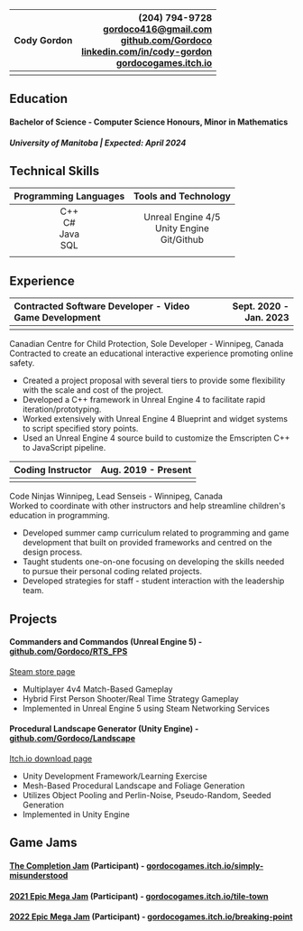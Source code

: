   
| Cody Gordon | (204) 794-9728 <br/> gordoco416@gmail.com <br/> [github.com/Gordoco](Github) <br/> [linkedin.com/in/cody-gordon](LinkedIn) <br/> [gordocogames.itch.io](Itch)|
| :---         | ---:                                      |
| | |

## Education
#### Bachelor of Science - Computer Science Honours, Minor in Mathematics
##### University of Manitoba | Expected: April 2024

## Technical Skills
  
| Programming Languages | Tools and Technology |
| :--: | :--: |
| C++ <br/> C# <br/> Java <br/> SQL | Unreal Engine 4/5 <br/> Unity Engine <br/> Git/Github |
| | |

## Experience 
  
| Contracted Software Developer - Video Game Development | Sept. 2020 - Jan. 2023 |
| :--- | ---: |
| | |
  
Canadian Centre for Child Protection, Sole Developer - Winnipeg, Canada  
Contracted to create an educational interactive experience promoting online safety.
- Created a project proposal with several tiers to provide some flexibility with the scale and cost of the project.
- Developed a C++ framework in Unreal Engine 4 to facilitate rapid iteration/prototyping.
- Worked extensively with Unreal Engine 4 Blueprint and widget systems to script specified story points.
- Used an Unreal Engine 4 source build to customize the Emscripten C++ to JavaScript pipeline.
  
| Coding Instructor | Aug. 2019 - Present |
| :--- | ---: |
| | |
  
Code Ninjas Winnipeg, Lead Senseis - Winnipeg, Canada  
Worked to coordinate with other instructors and help streamline children's education in programming.
- Developed summer camp curriculum related to programming and game development that built on provided frameworks and centred on the design process.
- Taught students one-on-one focusing on developing the skills needed to pursue their personal coding related projects.
- Developed strategies for staff - student interaction with the leadership team.

## Projects
#### Commanders and Commandos (Unreal Engine 5) - [github.com/Gordoco/RTS_FPS](RTS_FPS)
[Steam store page](CandC_Steam)
  
- Multiplayer 4v4 Match-Based Gameplay
- Hybrid First Person Shooter/Real Time Strategy Gameplay
- Implemented in Unreal Engine 5 using Steam Networking Services
  
#### Procedural Landscape Generator (Unity Engine) - [github.com/Gordoco/Landscape](Landscape_Github)
[Itch.io download page](Landscape_Unity)
  
- Unity Development Framework/Learning Exercise
- Mesh-Based Procedural Landscape and Foliage Generation
- Utilizes Object Pooling and Perlin-Noise, Pseudo-Random, Seeded Generation
- Implemented in Unity Engine

## Game Jams
#### [The Completion Jam](Completion_Jam) (Participant) - [gordocogames.itch.io/simply-misunderstood](Completion_Jam_Submission)
#### [2021 Epic Mega Jam](MegaJam_2021) (Participant) - [gordocogames.itch.io/tile-town](MegaJam_2021_Submission)
#### [2022 Epic Mega Jam](MegaJam_2022) (Participant) - [gordocogames.itch.io/breaking-point](MegaJam_2022_Submission)

[Github]: https://github.com/Gordoco
[LinkedIn]: https://www.linkedin.com/in/cody-gordon-990313230/
[Itch]: https://gordocogames.itch.io/
[CandC_Steam]: https://store.steampowered.com/
[RTS_FPS]: https://github.com/Gordoco/RTS_FPS
[Landscape_Unity]: https://gordocogames.itch.io/Landscape
[Landscape_Github]: https://github.com/Gordoco/Landscape
[Completion_Jam]: https://itch.io/jam/the-completion-jam
[Completion_Jam_Submission]: https://gordocogames.itch.io/simply-misunderstood
[MegaJam_2021]: https://itch.io/jam/2021-epic-megajam
[MegaJam_2021_Submission]: https://gordocogames.itch.io/tile-town
[MegaJam_2022]: https://itch.io/jam/2022-epic-megajam
[MegaJam_2022_Submission]: https://gordocogames.itch.io/breaking-point
